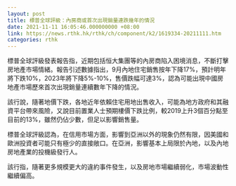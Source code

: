 ```yaml
---
layout: post
title: 標普全球評級：內房商或首次出現銷量連跌幾年的情況
date: 2021-11-11 16:05:46.000000000 +08:00
link: https://news.rthk.hk/rthk/ch/component/k2/1619334-20211111.htm
categories: rthk
---
```


標普全球評級發表報告指，近期包括恒大集團等的內房商陷入困境消息，不斷打擊房地產市場情緒。報告引述數據指出，9月內地住宅銷售按年下降17%，預計明年將下跌10%，2023年將下降5%-10%，售價跌幅可達3%，認為可能出現中國房地產市場歷來首次出現銷量連續數年下降的情況。

該行說，隨著地價下跌，各地近年依賴住宅用地出售收入，可能為地方政府和其融資平台帶來風險，又說目前置業人士預期樓價下跌比例，較2019上升3個百分點至目前的13%，雖然仍佔少數，但足以影響銷售量。

標普全球評級認為，在信用市場方面，影響到亞洲以外的現象仍然有限，因美國和歐洲投資者可能只有極少的直接敞口。在亞洲，影響基本上局限於內地，以及內地房地產業的投機級發行人。

該行指，隨著更多規模更大的違約事件發生，以及房地市場繼續弱化，市場波動性繼續偏高。
